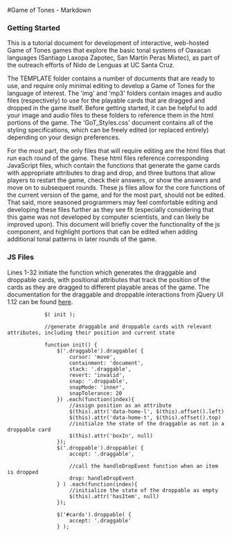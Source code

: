 #Game of Tones - Markdown

### Getting Started

This is a tutorial document for development of interactive, web-hosted Game of Tones games that explore the basic tonal systems of Oaxacan languages (Santiago Laxopa Zapotec, San Martín Peras Mixtec), as part of the outreach efforts of Nido de Lenguas at UC Santa Cruz.

The TEMPLATE folder contains a number of documents that are ready to use, and require only minimal editing to develop a Game of Tones for the language of interest. The 'img' and 'mp3' folders contain images and audio files (respectively) to use for the playable cards that are dragged and dropped in the game itself. Before getting started, it can be helpful to add your image and audio files to these folders to reference them in the html portions of the game. The 'GoT_Styles.css' document contains all of the styling specifications, which can be freely edited (or replaced entirely) depending on your design preferences.

For the most part, the only files that will require editing are the html files that run each round of the game. These html files reference corresponding JavaScript files, which contain the functions that generate the game cards with appropriate attributes to drag and drop, and three buttons that allow players to restart the game, check their answers, or show the answers and move on to subsequent rounds. These js files allow for the core functions of the current version of the game, and for the most part, should not be edited. That said, more seasoned programmers may feel comfortable editing and developing these files further as they see fit (especially considering that this game was not developed by computer scientists, and can likely be improved upon). This document will briefly cover the functionality of the js component, and highlight portions that can be edited when adding additional tonal patterns in later rounds of the game. 

### JS Files

Lines 1-32 initiate the function which generates the draggable and droppable cards, with positional attributes that track the position of the cards as they are dragged to different playable areas of the game. The documentation for the draggable and droppable interactions from jQuery UI 1.12 can be found [here](https://api.jqueryui.com/1.12/category/interactions/). 

```
			$( init );
			
			//generate draggable and droppable cards with relevant attributes, including their position and current state 
			 
			function init() {
			  	$('.draggable').draggable( {
			  		cursor: 'move',
			  		containment: 'document',
			  		stack: '.draggable',
			  		revert: 'invalid',
			  		snap: '.droppable',
			  		snapMode: 'inner',
			  		snapTolerance: 20
			  	}) .each(function(index){
					//assign position as an attribute
					$(this).attr('data-home-l', $(this).offset().left)
					$(this).attr('data-home-t', $(this).offset().top)
					//initialze the state of the draggable as not in a droppable card
					$(this).attr('boxIn', null)
				});
			  	$('.droppable').droppable( {
			  		accept: '.draggable',
					
    				//call the handleDropEvent function when an item is dropped
					drop: handleDropEvent
    			} ) .each(function(index){
					//initialize the state of the droppable as empty
    				$(this).attr('hasItem', null)
    			});
				
    			$('#cards').droppable( {
			  		accept: '.draggable'
    			} );

```


